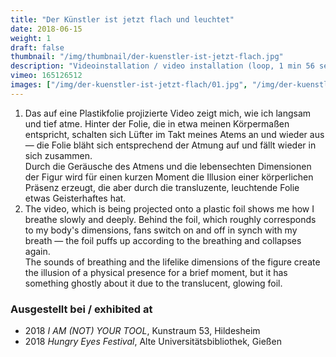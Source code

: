 ```yaml
---
title: "Der Künstler ist jetzt flach und leuchtet"
date: 2018-06-15
weight: 1
draft: false
thumbnail: "/img/thumbnail/der-kuenstler-ist-jetzt-flach.jpg"
description: "Videoinstallation / video installation (loop, 1 min 56 sec), 2018"
vimeo: 165126512
images: ["/img/der-kuenstler-ist-jetzt-flach/01.jpg", "/img/der-kuenstler-ist-jetzt-flach/02.jpg", "/img/der-kuenstler-ist-jetzt-flach/03.jpg"]
---
```


1. Das auf eine Plastikfolie projizierte Video zeigt mich, wie ich langsam und tief atme. Hinter der Folie, die in etwa meinen Körpermaßen entspricht, schalten sich Lüfter im Takt meines Atems an und wieder aus — die Folie bläht sich entsprechend der Atmung auf und fällt wieder in sich zusammen. \
Durch die Geräusche des Atmens und die lebensechten Dimensionen der Figur wird für einen kurzen Moment die Illusion einer körperlichen Präsenz erzeugt, die aber durch die transluzente, leuchtende Folie etwas Geisterhaftes hat.
2. The video, which is being projected onto a plastic foil shows me how I breathe slowly and deeply. Behind the foil, which roughly corresponds to my body's dimensions, fans switch on and off in synch with my breath — the foil puffs up according to the breathing and collapses again. \
The sounds of breathing and the lifelike dimensions of the figure create the illusion of a physical presence for a brief moment, but it has something ghostly about it due to the translucent, glowing foil.

### Ausgestellt bei / exhibited at
* 2018 *I AM (NOT) YOUR TOOL*, Kunstraum 53, Hildesheim
* 2018 *Hungry Eyes Festival*,  Alte Universitätsbibliothek, Gießen

